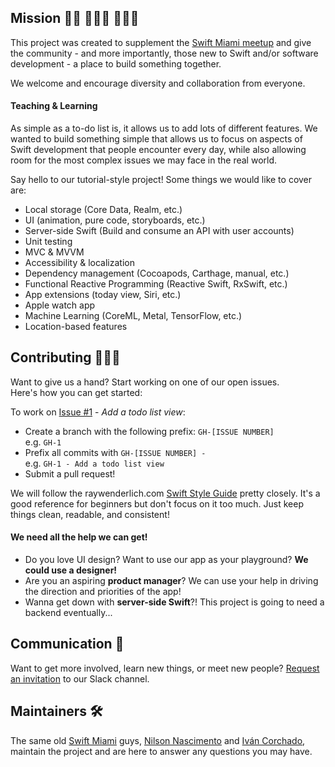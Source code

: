 ## Mission 🧕🏾 👨🏻‍💼 👩🏼‍💼
This project was created to supplement the [Swift Miami meetup](https://www.meetup.com/Swift-Miami/) and give the community - and more importantly, those new to Swift and/or software development - a place to build something together.

We welcome and encourage diversity and collaboration from everyone.

#### Teaching & Learning
As simple as a to-do list is, it allows us to add lots of different features. We wanted to build something simple that allows us to focus on aspects of Swift development that people encounter every day, while also allowing room for the most complex issues we may face in the real world.

Say hello to our tutorial-style project!
Some things we would like to cover are:
- Local storage (Core Data, Realm, etc.)
- UI (animation, pure code, storyboards, etc.)
- Server-side Swift (Build and consume an API with user accounts)
- Unit testing
- MVC & MVVM
- Accessibility & localization
- Dependency management (Cocoapods, Carthage, manual, etc.)
- Functional Reactive Programming (Reactive Swift, RxSwift, etc.)
- App extensions (today view, Siri, etc.)
- Apple watch app
- Machine Learning (CoreML, Metal, TensorFlow, etc.)
- Location-based features

## Contributing 👨🏿‍💻
Want to give us a hand? Start working on one of our open issues.  
Here's how you can get started:
>   
To work on [Issue #1](https://github.com/chuva-io/TodoList/issues/1) - *Add a todo list view*:
- Create a branch with the following prefix: `GH-[ISSUE NUMBER]`  
e.g. `GH-1`
- Prefix all commits with `GH-[ISSUE NUMBER] - `  
e.g. `GH-1 - Add a todo list view`
- Submit a pull request!
>  

We will follow the raywenderlich.com [Swift Style Guide](https://github.com/raywenderlich/swift-style-guide) pretty closely. It's a good reference for beginners but don't focus on it too much. Just keep things clean, readable, and consistent!

#### We need all the help we can get!
- Do you love UI design? Want to use our app as your playground? **We could use a designer!**
- Are you an aspiring **product manager**? We can use your help in driving the direction and priorities of the app!
- Wanna get down with **server-side Swift**?! This project is going to need a backend eventually...

## Communication 📱
Want to get more involved, learn new things, or meet new people? [Request an invitation](https://mailchi.mp/8e804614a90f/swift_miami_slack_invitation) to our Slack channel.

## Maintainers 🛠
The same old [Swift Miami](http://link.com) guys, [Nilson Nascimento](https://github.com/chuva-io) and [Iván Corchado](https://github.com/ivancr), maintain the project and are here to answer any questions you may have.
